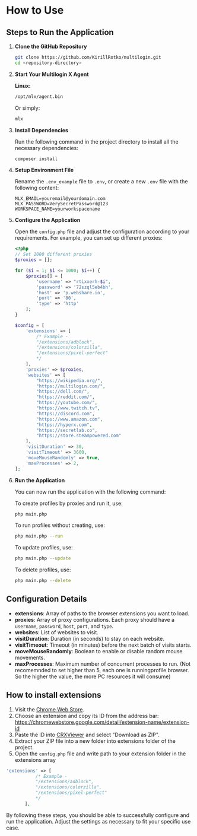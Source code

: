 # How to Use

## Steps to Run the Application

1. **Clone the GitHub Repository**

   ```bash
   git clone https://github.com/KirillRotko/multilogin.git
   cd <repository-directory>
   ```

2. **Start Your Multilogin X Agent**

   **Linux:**
   ```bash
   /opt/mlx/agent.bin
   ```
   Or simply:
   ```bash
   mlx
   ```

3. **Install Dependencies**

   Run the following command in the project directory to install all the necessary dependencies:
   ```bash
   composer install
   ```

4. **Setup Environment File**

   Rename the `.env_example` file to `.env`, or create a new `.env` file with the following content:

   ```env
   MLX_EMAIL=youremail@yourdomain.com
   MLX_PASSWORD=VerySecretPassword@123
   WORKSPACE_NAME=yourworkspacename
   ```

5. **Configure the Application**

   Open the `config.php` file and adjust the configuration according to your requirements. For example, you can set up different proxies:

   ```php
   <?php
   // Set 1000 different proxies
   $proxies = [];

   for ($i = 1; $i <= 1000; $i++) {
       $proxies[] = [
           'username' => "rtixxerh-$i",
           'password' => '72szql5eb4bh',
           'host' => 'p.webshare.io',
           'port' => '80',
           'type' => 'http'
       ];
   }

   $config = [
       'extensions' => [
           /* Example - 
           "/extensions/adblock",
           "/extensions/colorzilla",
           "/extensions/pixel-perfect" 
           */
       ],
       'proxies' => $proxies,
       'websites' => [
           "https://wikipedia.org/",
           "https://multilogin.com/",
           "https://dell.com/",
           "https://reddit.com/",
           "https://youtube.com/",
           "https://www.twitch.tv",
           "https://discord.com",
           "https://www.amazon.com",
           "https://hyperx.com",
           "https://secretlab.co",
           "https://store.steampowered.com"
       ],
       'visitDuration' => 30,
       'visitTimeout' => 3600,
       'moveMouseRandomly' => true,
       'maxProcesses' => 2,
   ];
   ```

6. **Run the Application**

   You can now run the application with the following command:

   To create profiles by proxies and run it, use:

   ```bash
   php main.php
   ```

   To run profiles without creating, use:

   ```bash
   php main.php --run
   ```

   To update profiles, use:

   ```bash
   php main.php --update
   ```

   To delete profiles, use:
   ```bash
   php main.php --delete
   ```

## Configuration Details

- **extensions**: Array of paths to the browser extensions you want to load.
- **proxies**: Array of proxy configurations. Each proxy should have a `username`, `password`, `host`, `port`, and `type`.
- **websites**: List of websites to visit.
- **visitDuration**: Duration (in seconds) to stay on each website.
- **visitTimeout**: Timeout (in minutes) before the next batch of visits starts.
- **moveMouseRandomly**: Boolean to enable or disable random mouse movements.
- **maxProcesses**: Maximum number of concurrent processes to run. (Not recomemnded to set higher than 5, each one is runningprofile browser. So the higher the value, the more PC resources it will consume)

## How to install extensions

1. Visit the [Chrome Web Store](https://chromewebstore.google.com/?hl=en-GB).
2. Choose an extension and copy its ID from the address bar: https://chromewebstore.google.com/detail/extension-name/extension-id
3. Paste the ID into [CRXViewer](https://crxviewer.com) and select "Download as ZIP".
4. Extract your ZIP file into a new folder into extensions folder of the project. 
5. Open the `config.php` file and write path to your extension folder in the extensions array

```php
'extensions' => [
           /* Example - 
           "/extensions/adblock",
           "/extensions/colorzilla",
           "/extensions/pixel-perfect" 
           */
       ],
```

By following these steps, you should be able to successfully configure and run the application. Adjust the settings as necessary to fit your specific use case.
